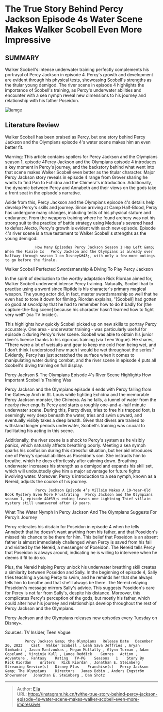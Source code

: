 # The True Story Behind Percy Jackson Episode 4s Water Scene Makes Walker Scobell Even More Impressive


## SUMMARY 



  Walker Scobell&#39;s intense underwater training perfectly complements his portrayal of Percy Jackson in episode 4.   Percy&#39;s growth and development are evident through his physical tests, showcasing Scobell&#39;s strengths as the titular young demigod.   The river scene in episode 4 highlights the importance of Scobell&#39;s training, as Percy&#39;s underwater abilities and encounter with a sea nymph reveal new dimensions to his journey and relationship with his father Poseidon.  

![iamge](https://static1.srcdn.com/wordpress/wp-content/uploads/2024/01/percy-drenched-and-looking-worried-in-percy-jackson-and-the-olympians-season-1-episode-4.jpg)

## Literature Review
Walker Scobell has been praised as Percy, but one story behind Percy Jackson and the Olympians episode 4&#39;s water scene makes him an even better fit.




Warning: This article contains spoilers for Percy Jackson and the Olympians season 1, episode 4Percy Jackson and the Olympians episode 4 introduces a key moment in Percy&#39;s journey, and the backstory behind what went into that scene makes Walker Scobell even better as the titular character. Major Percy Jackson story reveals in episode 4 range from Grover sharing he wants to find Pan to Echidna and the Chimera&#39;s introduction. Additionally, the dynamic between Percy and Annabeth and their views on the gods take a front seat in the episode&#39;s narrative.




Aside from this, Percy Jackson and the Olympians episode 4&#39;s details help develop Percy&#39;s skills and journey. Since arriving at Camp Half-Blood, Percy has undergone many changes, including tests of his physical stature and endurance. From the weapons training where he found archery was not his strong suit to the practice of battle strategy using Medusa&#39;s severed head to defeat Alecto, Percy&#39;s growth is evident with each new episode. Episode 4&#39;s river scene is a true testament to Walker Scobell&#39;s strengths as the young demigod.

                  How Many Episodes Percy Jackson Season 1 Has Left &amp; When The Finale Is   Percy Jackson and the Olympians is already over halfway through season 1 on Disney&#43;, with only a few more outings to go before the finale.    


 Walker Scobell Perfected Swordsmanship &amp; Diving To Play Percy Jackson 
          




In the spirit of dedication to the worthy adaptation Rick Riordan aimed for, Walker Scobell underwent intense Percy training. Naturally, Scobell had to practise using a sword since Riptide is his character&#39;s primary magical weapon. The young actor did, in fact, master swordsmanship so well that he even had to tone it down for filming. Riordan explains, &#34;[Scobell] had gotten so good at swordplay that he had to remember how to do it badly for [the capture-the-flag scene] because his character hasn&#39;t learned how to fight very well&#34; (via TV Insider).

This highlights how quickly Scobell picked up on new skills to portray Percy accurately. One area - underwater training - was particularly useful for episode 4 during Percy&#39;s river scene. Scobell was able to obtain his junior diver&#39;s license thanks to his rigorous training (via Teen Vogue). He shares, &#34;There were a lot of wetsuits and gear to keep me cold from being wet, and I don’t think I understood how much I would be wet throughout the series.&#34; Evidently, Percy has just scratched the surface when it comes to manipulating water during combat, and the river scene in episode 4 puts all Scobell&#39;s diving training on full display.






 Percy Jackson &amp; The Olympians Episode 4&#39;s River Scene Highlights How Important Scobell&#39;s Training Was 
         

Percy Jackson and the Olympians episode 4 ends with Percy falling from the Gateway Arch in St. Louis while fighting Echidna and the memorable Percy Jackson monster, the Chimera. As he falls, a tunnel of water from the nearby river engulfs Percy and starts a roughly one-and-a-half minute underwater scene. During this, Percy dives, tries to free his trapped foot, is seemingly very deep beneath the water, tries and swim upward, and eventually visibly takes a deep breath. Given that divers are trained to withstand longer periods underwater, Scobell&#39;s training was crucial to facilitating his acting in this scene.

Additionally, the river scene is a shock to Percy&#39;s system as he visibly panics, which naturally affects breathing poorly. Meeting a sea nymph sparks his confusion during this stressful situation, but her aid introduces one of Percy&#39;s special abilities as Poseidon&#39;s son. She instructs him to breathe, which he does effortlessly after calming down. Breathing underwater increases his strength as a demigod and expands his skill set, which will undoubtedly give him a major advantage for future fights involving water. Moreover, Percy&#39;s introduction to a sea nymph, known as a Nereid, adjusts the course of his journey.




                  Percy Jackson Episode 4’s Villain Makes A 19-Year-Old Book Mystery Even More Frustrating   Percy Jackson and the Olympians season 1, episode 4&#39;s ending leaves one Lightning Thief villain mystery still unanswered after 19 years.    



 What The Water Nymph In Percy Jackson And The Olympians Suggests For Percy’s Journey 
          

Percy reiterates his disdain for Poseidon in episode 4 when he tells Annabeth that he doesn&#39;t want anything from his father, and that Poseidon&#39;s missed his chance to be there for him. This belief that Poseidon is an absent father is almost immediately challenged when Percy is saved from his fall and visited by the Nereid, a messenger of Poseidon. The Nereid tells Percy that Poseidon is always around, indicating he is willing to intervene when he deems it fit to do so.

Plus, the Nereid helping Percy unlock his underwater breathing skill creates a similarity between Poseidon and Sally. In the beginning of episode 4, Sally tries teaching a young Percy to swim, and he reminds her that she always tells him to breathe and that she&#39;ll always be there. The Nereid relaying Poseidon&#39;s message mirrors Sally&#39;s advice. This suggests Poseidon&#39;s care for Percy is not far from Sally&#39;s, despite his distance. Moreover, this complicates Percy&#39;s perception of the gods, but mostly his father, which could alter how his journey and relationships develop throughout the rest of Percy Jackson and the Olympians.






Percy Jackson and the Olympians releases new episodes every Tuesday on Disney&#43;.




Sources: TV Insider, Teen Vogue

             Percy Jackson &amp; the Olympians   Release Date   December 20, 2023    Cast   Walker Scobell , Leah Sava Jeffries , Aryan Simhadri , Jason Mantzoukas , Megan Mullally , Glynn Turman , Adam Copeland , Virginia Kull , Lance Reddick    Genres   Action , Adventure , Fantasy    Rating   TV-PG    Seasons   1    Story By   Rick Riordan    Writers   Rick Riordan , Jonathan E. Steinberg    Streaming Service(s)   Disney Plus    Franchise(s)   Percy Jackson &amp; The Olympians    Directors   James Bobin , Anders Engström    Showrunner   Jonathan E. Steinberg , Dan Shotz       


---

> Author: [Ella](https://instagram.hk.cn/)  
> URL: https://instagram.hk.cn/tv/the-true-story-behind-percy-jackson-episode-4s-water-scene-makes-walker-scobell-even-more-impressive/  

